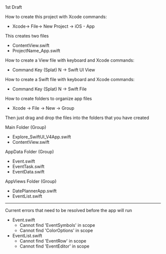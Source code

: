 1st Draft

How to create this project with Xcode commands:

* Xcode-> File-> New Project -> iOS - App

This creates two files

* ContentView.swift
* ProjectName_App.swift

How to create a View file with keyboard and Xcode commands:

* Command Key (Splat) N -> Swift UI View

How to create a Swift file with keyboard and Xcode commands:

* Command Key (Splat) N -> Swift File

How to create folders to organize app files

* Xcode -> File -> New -> Group

Then just drag and drop the files into the folders that you have created

Main Folder (Group)
* Explore_SwiftUI_V4App.swift
* ContentView.swift

AppData Folder (Group)
* Event.swift
* EventTask.swift
* EventData.swift

AppViews Folder (Group)
* DatePlannerApp.swift
* EventList.swift

- - - -

Current errors that need to be resolved before the app will run
* Event.swift
  * Cannot find 'EventSymbols' in scope
  * Cannot find 'ColorOptions' in scope
* EventList.swift
  * Cannot find 'EventRow' in scope
  * Cannot find 'EventEditor' in scope   
